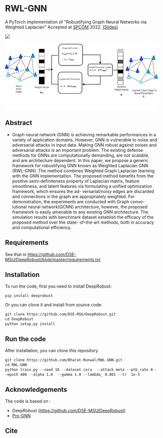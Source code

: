 # RWL-GNN 

A PyTorch implementation of "Robustifying Graph Neural Networks via Weighted Laplacian" Accepted at [SPCOM](https://ece.iisc.ac.in/~spcom/2022/) 2022. [(Slides)](https://drive.google.com/file/d/1Z0E9ualMfngrko_g1zdMu_VYB1IpcpCC/view?usp=sharing)

[![][colab]][RWL-GNN]
<div align=center><img src="joint.png" width="700"/></div>

## Abstract 
- Graph neural network (GNN) is achieving remarkable performances in a variety of
application domains. However, GNN is vulnerable to noise and adversarial attacks
in input data. Making GNN robust against noises and adversarial attacks is an
important problem. The existing defense methods for GNNs are computationally
demanding, are not scalable, and are architecture dependent. In this paper, we
propose a generic framework for robustifying GNN known as Weighted Laplacian
GNN (RWL-GNN). The method combines Weighted Graph Laplacian learning
with the GNN implementation. The proposed method benefits from the positive
semi-definiteness property of Laplacian matrix, feature smoothness, and latent
features via formulating a unified optimization framework, which ensures the ad-
versarial/noisy edges are discarded and connections in the graph are appropriately
weighted. For demonstration, the experiments are conducted with Graph convo-
lutional neural network(GCNN) architecture, however, the proposed framework
is easily amenable to any existing GNN architecture. The simulation results with
benchmark dataset establish the efficacy of the proposed method over the state-
of-the-art methods, both in accuracy and computational efficiency. 

## Requirements
See that in https://github.com/DSE-MSU/DeepRobust/blob/master/requirements.txt

## Installation
To run the code, first you need to install DeepRobust:
```
pip install deeprobust
```
Or you can clone it and install from source code:
```
git clone https://github.com/DSE-MSU/DeepRobust.git
cd DeepRobust
python setup.py install
```

## Run the code
After installation, you can clone this repository
```
git clone https://github.com/Bharat-Runwal/RWL-GNN.git
cd RWL-GNN
python train.py --seed 10 --dataset cora  --attack meta --ptb_rate 0 --epoch 400 --alpha 1.0  --gamma 1.0 --lambda_ 0.001 --lr  1e-3
```
[colab]: <https://colab.research.google.com/assets/colab-badge.svg>
[RWL-GNN]: <https://github.com/Bharat-Runwal/RWL-GNN/blob/main/Demo_RWL_GNN.ipynb>

## Acknowledgements
The code is based on :
- DeepRobust [(https://github.com/DSE-MSU/DeepRobust)](https://github.com/DSE-MSU/DeepRobust)
- [Pro-GNN](https://github.com/ChandlerBang/Pro-GNN)

## Cite
